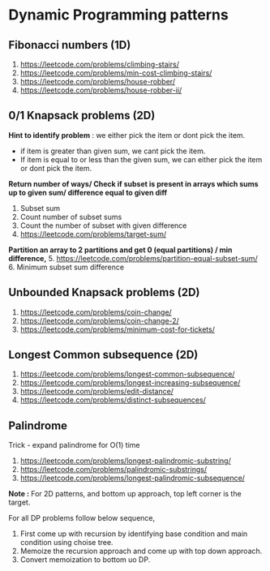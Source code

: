 Dynamic Programming patterns
============================

Fibonacci numbers (1D)
-----------------
1. https://leetcode.com/problems/climbing-stairs/
2. https://leetcode.com/problems/min-cost-climbing-stairs/
3. https://leetcode.com/problems/house-robber/
4. https://leetcode.com/problems/house-robber-ii/

0/1 Knapsack problems (2D)
---------------------

**Hint to identify problem** : we either pick the item or dont pick the item.
- if item is greater than given sum, we cant pick the item.
- If item is equal to or less than the given sum, we can either pick the item or dont pick the item.

**Return number of ways/ Check if subset is present in arrays which sums up to given sum/ difference equal to given diff**
1. Subset sum
2. Count number of subset sums 
3. Count the number of subset with given difference
4. https://leetcode.com/problems/target-sum/

**Partition an array to 2 partitions and get 0 (equal partitions) / min difference,** 
5. https://leetcode.com/problems/partition-equal-subset-sum/
6. Minimum subset sum difference


Unbounded Knapsack problems (2D)
---------------------------
1. https://leetcode.com/problems/coin-change/
2. https://leetcode.com/problems/coin-change-2/
3. https://leetcode.com/problems/minimum-cost-for-tickets/

Longest Common subsequence (2D)
--------------------------
1. https://leetcode.com/problems/longest-common-subsequence/
2. https://leetcode.com/problems/longest-increasing-subsequence/
3. https://leetcode.com/problems/edit-distance/
4. https://leetcode.com/problems/distinct-subsequences/

Palindrome
----------
Trick - expand palindrome for O(1) time
1. https://leetcode.com/problems/longest-palindromic-substring/
2. https://leetcode.com/problems/palindromic-substrings/
3. https://leetcode.com/problems/longest-palindromic-subsequence/


**Note :** 
For 2D patterns, and bottom up approach, top left corner is the target.

For all DP problems follow below sequence,
1. First come up with recursion by identifying base condition and main condition using choise tree.
2. Memoize the recursion approach and come up with top down approach.
3. Convert memoization to bottom uo DP.